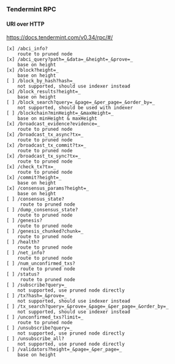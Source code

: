 ### Tendermint RPC

#### URI over HTTP

https://docs.tendermint.com/v0.34/rpc/#/


    [x] /abci_info?
        route to pruned node
    [x] /abci_query?path=_&data=_&height=_&prove=_
        base on height
    [x] /block?height=_
        base on height
    [ ] /block_by_hash?hash=_
        not supported, should use indexer instead
    [x] /block_results?height=_
        base on height
    [ ] /block_search?query=_&page=_&per_page=_&order_by=_
        not supported, should be used with indexer
    [ ] /blockchain?minHeight=_&maxHeight=_
        base on minHeight & maxHeight
    [x] /broadcast_evidence?evidence=_
        route to pruned node
    [x] /broadcast_tx_async?tx=_
        route to pruned node
    [x] /broadcast_tx_commit?tx=_
        route to pruned node
    [x] /broadcast_tx_sync?tx=_
        route to pruned node
    [x] /check_tx?tx=_
        route to pruned node
    [x] /commit?height=_
        base on height
    [x] /consensus_params?height=_
        base on height
    [ ] /consensus_state?
         route to pruned node
    [ ] /dump_consensus_state?
        route to pruned node
    [ ] /genesis?
        route to pruned node
    [ ] /genesis_chunked?chunk=_
        route to pruned node
    [ ] /health?
        route to pruned node
    [ ] /net_info?
        route to pruned node
    [ ] /num_unconfirmed_txs?
         route to pruned node
    [ ] /status?
         route to pruned node
    [ ] /subscribe?query=_
        not supported, use pruned node directly
    [ ] /tx?hash=_&prove=_
        not supported, should use indexer instead
    [ ] /tx_search?query=_&prove=_&page=_&per_page=_&order_by=_
        not supported, should use indexer instead
    [ ] /unconfirmed_txs?limit=_
        route to pruned node
    [ ] /unsubscribe?query=_
        not supported, use pruned node directly
    [ ] /unsubscribe_all?
        not supported, use pruned node directly
    [ ] /validators?height=_&page=_&per_page=_
        base on height


